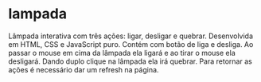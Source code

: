 # lampada
Lâmpada interativa com três ações: ligar, desligar e quebrar.
Desenvolvida em HTML, CSS e JavaScript puro.
Contém com botão de liga e desliga. Ao passar o mouse em cima da lâmpada ela ligará e ao tirar o mouse ela desligará. Dando duplo clique na lâmpada ela irá quebrar. Para retornar as ações é necessário dar um refresh na página.
